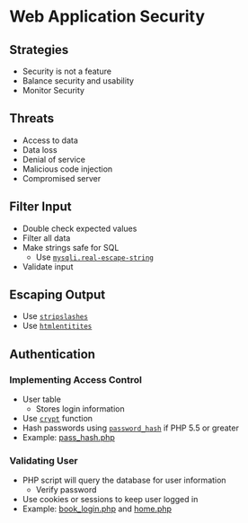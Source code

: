 # Web Application Security

## Strategies
- Security is not a feature
- Balance security and usability
- Monitor Security

## Threats
- Access to data
- Data loss
- Denial of service
- Malicious code injection
- Compromised server

## Filter Input
- Double check expected values
- Filter all data
- Make strings safe for SQL
  - Use [`mysqli.real-escape-string`](http://php.net/manual/en/mysqli.real-escape-string.php)
- Validate input

## Escaping Output
- Use [`stripslashes`](http://php.net/manual/en/function.stripslashes.php)
- Use [`htmlentitites`](http://php.net/manual/en/function.htmlentities.php)

## Authentication

### Implementing Access Control
- User table
  - Stores login information
- Use [`crypt`](http://php.net/manual/en/function.crypt.php) function
- Hash passwords using [`password_hash`](http://php.net/manual/en/function.password-hash.php) if PHP 5.5 or greater
- Example:  [pass_hash.php](../examples/pass-hash.php)


### Validating User
- PHP script will query the database for user information
  - Verify password
- Use cookies or sessions to keep user logged in
- Example:  [book_login.php](../examples/authentication/book_login.php) and [home.php](../examples/authentication/home.php)
